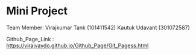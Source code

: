 # Mini Project

Team Member: Virajkumar Tank (101411542)
             Kautuk Udavant (301072587)
             
             
Github_Page_Link : https://virajvaydo.github.io/Github_Page/Git_Pagess.html


             
